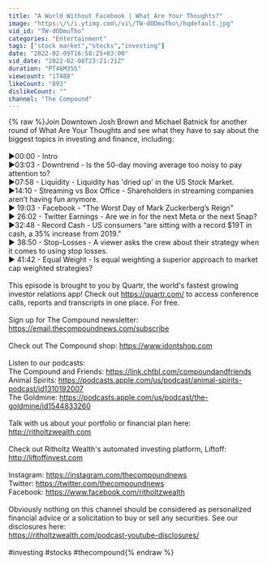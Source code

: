 ```yaml
---
title: "A World Without Facebook | What Are Your Thoughts?"
image: "https:\/\/i.ytimg.com\/vi\/TW-dODmuTho\/hqdefault.jpg"
vid_id: "TW-dODmuTho"
categories: "Entertainment"
tags: ["stock market","stocks","investing"]
date: "2022-02-09T16:58:25+03:00"
vid_date: "2022-02-08T23:21:21Z"
duration: "PT46M35S"
viewcount: "17488"
likeCount: "893"
dislikeCount: ""
channel: "The Compound"
---
```

{% raw %}Join Downtown Josh Brown and Michael Batnick for another round of What Are Your Thoughts and see what they have to say about the biggest topics in investing and finance, including:<br /><br />►00:00 - Intro<br />►03:03 - Downtrend - Is the 50-day moving average too noisy to pay attention to?<br />►07:58 - Liquidity - Liquidity has 'dried up' in the US Stock Market.<br />►14:10 - Streaming vs Box Office - Shareholders in streaming companies aren’t having fun anymore.<br />► 19:03 - Facebook - &quot;The Worst Day of Mark Zuckerberg’s Reign&quot;<br />► 26:02 - Twitter Earnings - Are we in for the next Meta or the next Snap?<br />►32:48 - Record Cash - US consumers “are sitting with a record $19T in cash, a 35% increase from 2019.&quot;<br />► 38:50 - Stop-Losses - A viewer asks the crew about their strategy when it comes to using stop losses.<br />► 41:42 - Equal Weight - Is equal weighting a superior approach to market cap weighted strategies?<br /><br />This episode is brought to you by Quartr, the world's fastest growing investor relations app! Check out <a rel="nofollow" target="blank" href="https://quartr.com/">https://quartr.com/</a> to access conference calls, reports and transcripts in one place. For free.<br /><br />Sign up for The Compound newsletter: <a rel="nofollow" target="blank" href="https://email.thecompoundnews.com/subscribe">https://email.thecompoundnews.com/subscribe</a><br /><br />Check out The Compound shop: <a rel="nofollow" target="blank" href="https://www.idontshop.com">https://www.idontshop.com</a><br /><br />Listen to our podcasts:<br />The Compound and Friends: <a rel="nofollow" target="blank" href="https://link.chtbl.com/compoundandfriends">https://link.chtbl.com/compoundandfriends</a><br />Animal Spirits: <a rel="nofollow" target="blank" href="https://podcasts.apple.com/us/podcast/animal-spirits-podcast/id1310192007">https://podcasts.apple.com/us/podcast/animal-spirits-podcast/id1310192007</a><br />The Goldmine: <a rel="nofollow" target="blank" href="https://podcasts.apple.com/us/podcast/the-goldmine/id1544833260">https://podcasts.apple.com/us/podcast/the-goldmine/id1544833260</a> <br /><br />Talk with us about your portfolio or financial plan here: <a rel="nofollow" target="blank" href="http://ritholtzwealth.com">http://ritholtzwealth.com</a><br /><br />Check out Ritholtz Wealth's automated investing platform, Liftoff: <a rel="nofollow" target="blank" href="http://liftoffinvest.com">http://liftoffinvest.com</a><br /><br />Instagram: <a rel="nofollow" target="blank" href="https://instagram.com/thecompoundnews">https://instagram.com/thecompoundnews</a><br />Twitter: <a rel="nofollow" target="blank" href="https://twitter.com/thecompoundnews">https://twitter.com/thecompoundnews</a><br />Facebook: <a rel="nofollow" target="blank" href="https://www.facebook.com/ritholtzwealth">https://www.facebook.com/ritholtzwealth</a><br /><br />Obviously nothing on this channel should be considered as personalized financial advice or a solicitation to buy or sell any securities. See our disclosures here: <br /><a rel="nofollow" target="blank" href="https://ritholtzwealth.com/podcast-youtube-disclosures/">https://ritholtzwealth.com/podcast-youtube-disclosures/</a><br /><br />#investing #stocks #thecompound{% endraw %}
